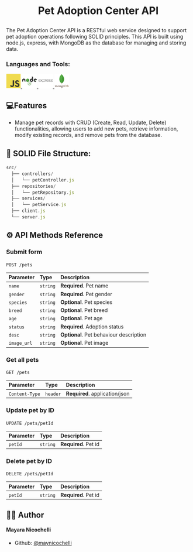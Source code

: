 # <p align="center">Pet Adoption Center API</p>

The Pet Adoption Center API is a RESTful web service designed to support pet adoption operations following SOLID principles. This API is built using node.js, express, with MongoDB as the database for managing and storing data.

### Languages and Tools:
<p align="left">
<a href="https://developer.mozilla.org/en-US/docs/Web/JavaScript" target="_blank" rel="noreferrer"> <img src="https://raw.githubusercontent.com/devicons/devicon/master/icons/javascript/javascript-original.svg" alt="javascript" width="40" height="40"/> </a>
<a href="https://nodejs.org" target="_blank" rel="noreferrer"> <img src="https://raw.githubusercontent.com/devicons/devicon/master/icons/nodejs/nodejs-original-wordmark.svg" alt="nodejs" width="40" height="40"/>
</a>
<a href="https://expressjs.com" target="_blank" rel="noreferrer"> <img src="https://raw.githubusercontent.com/devicons/devicon/master/icons/express/express-original-wordmark.svg" alt="express" width="40" height="40"/> </a>
<a href="https://www.mongodb.com/" target="_blank" rel="noreferrer"> <img src="https://raw.githubusercontent.com/devicons/devicon/master/icons/mongodb/mongodb-original-wordmark.svg" alt="mongodb" width="40" height="40"/> </a>
</p>

## 💻Features    
- Manage pet records with CRUD (Create, Read, Update, Delete) functionalities, allowing users to add new pets, retrieve information, modify existing records, and remove pets from the database.

## 📁 SOLID File Structure:
```js
src/
  ├── controllers/
  │   └── petController.js
  ├── repositories/
  │   └── petRepository.js
  ├── services/
  │   └── petService.js
  ├── client.js
  └── server.js
```

## ⚙️ API Methods Reference

### Submit form
```http
POST /pets
```
| Parameter | Type     | Description                |
| :-------- | :------- | :------------------------- |
| `name`   | `string` | **Required**. Pet name    |
| `gender`  | `string` | **Required**. Pet gender   |
| `species`| `string` | **Optional**. Pet species |
| `breed`| `string` | **Optional**. Pet breed |
| `age`| `string` | **Optional**. Pet age |
| `status`| `string` | **Required**. Adoption status |
| `desc`| `string` | **Optional**. Pet behaviour description |
| `image_url`| `string` | **Optional**. Pet image |

### Get all pets
```http
GET /pets
```

| Parameter | Type     | Description                       |
| :-------- | :------- | :-------------------------------- |
| `Content-Type` | `header` | **Required**. application/json |

### Update pet by ID
```http
UPDATE /pets/petId
```

| Parameter | Type     | Description                       |
| :-------- | :------- | :-------------------------------- |
| `petId` | `string` | **Required**. Pet id |

### Delete pet by ID
```http
DELETE /pets/petId
```

| Parameter | Type     | Description                       |
| :-------- | :------- | :-------------------------------- |
| `petId` | `string` | **Required**. Pet id |
        

## 👩‍💻 Author
#### Mayara Nicochelli
- Github: [@maynicochelli](https://github.com/maynicochelli)
